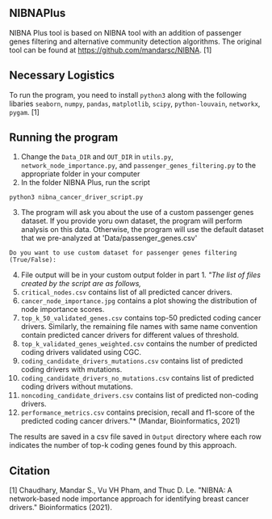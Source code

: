 ## NIBNAPlus
NIBNA Plus tool is based on NIBNA tool with an addition of passenger genes filtering and alternative community detection algorithms. The original tool can be found at https://github.com/mandarsc/NIBNA. [1]

## Necessary Logistics
To run the program, you need to install `python3` along with the following libaries `seaborn`, `numpy`, `pandas`, `matplotlib`, `scipy`, `python-louvain`, `networkx`, `pygam`. [1]

## Running the program 
1. Change the `Data_DIR` and `OUT_DIR` in `utils.py`, `network_node_importance.py`, and `passenger_genes_filtering.py` to the appropriate folder in your computer
2. In the folder NIBNA Plus, run the script
```
python3 nibna_cancer_driver_script.py
```
3. The program will ask you about the use of a custom passenger genes dataset. If you provide yoru own dataset, the program will perform analysis on this data. Otherwise, the program will use the default dataset that we pre-analyzed at 'Data/passenger_genes.csv'
```
Do you want to use custom dataset for passenger genes filtering (True/False): 
```

4. File output will be in your custom output folder in part 1. *"The list of files created by the script are as follows,*
  1. `critical_nodes.csv` contains list of all predicted cancer drivers.
  2. `cancer_node_importance.jpg` contains a plot showing the distribution of node importance scores.
  3. `top_k_50_validated_genes.csv` contains top-50 predicted coding cancer drivers. Similarly, the remaining file names with same name convention contain predicted cancer drivers     for different values of threshold.
  4. `top_k_validated_genes_weighted.csv` contains the number of predicted coding drivers validated using CGC.
  5. `coding_candidate_drivers_mutations.csv` contains list of predicted coding drivers with mutations.
  6. `coding_candidate_drivers_no_mutations.csv` contains list of predicted coding drivers without mutations.
  7. `noncoding_candidate_drivers.csv` contains list of predicted non-coding drivers.
  8. `performance_metrics.csv` contains precision, recall and f1-score of the predicted coding cancer drivers."* (Mandar, Bioinformatics, 2021)

The results are saved in a csv file saved in `Output` directory where each row indicates the number of top-k coding genes found by this approach.
## Citation
[1] Chaudhary, Mandar S., Vu VH Pham, and Thuc D. Le. "NIBNA: A network-based node importance approach for identifying breast cancer drivers." Bioinformatics (2021).


